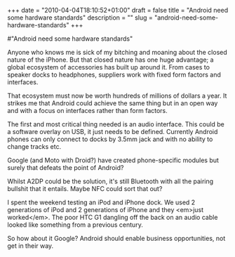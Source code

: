 +++
date = "2010-04-04T18:10:52+01:00"
draft = false
title = "Android need some hardware standards"
description = ""
slug = "android-need-some-hardware-standards"
+++

#"Android need some hardware standards"


 <p>Anyone who knows me is sick of my bitching and moaning about the closed nature of the iPhone. But that closed nature has one huge advantage; a global ecosystem of accessories has built up around it. From cases to speaker docks to headphones, suppliers work with fixed form factors and interfaces.</p> <p>That ecosystem must now be worth hundreds of millions of dollars a year. It strikes me that Android could achieve the same thing but in an open way and with a focus on interfaces rather than form factors.</p> <p>The first and most critical thing needed is an audio interface. This could be a software overlay on USB, it just needs to be defined. Currently Android phones can only connect to docks by 3.5mm jack and with no ability to change tracks etc.</p> <p>Google (and Moto with Droid?) have created phone-specific modules but surely that defeats the point of Android?</p> <p>Whilst A2DP could be the solution, it&#39;s still Bluetooth with all the pairing bullshit that it entails. Maybe NFC could sort that out?</p> <p>I spent the weekend testing an iPod and iPhone dock. We used 2 generations of iPod and 2 generations of iPhone and they &lt;em&gt;just worked&lt;/em&gt;. The poor HTC G1 dangling off the back on an audio cable looked like something from a previous century.</p> <p>So how about it Google? Android should enable business opportunities, not get in their way.<br /> </p>
 